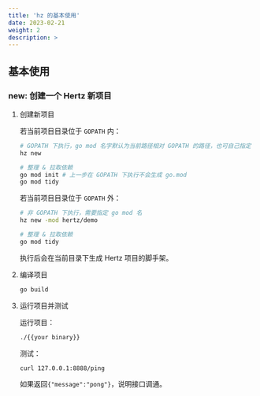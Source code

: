 ```yaml
---
title: 'hz 的基本使用'
date: 2023-02-21
weight: 2
description: >
---
```

## 基本使用

### new: 创建一个 Hertz 新项目

1. 创建新项目

    若当前项目目录位于 `GOPATH` 内：

    ```bash
    # GOPATH 下执行，go mod 名字默认为当前路径相对 GOPATH 的路径，也可自己指定
    hz new

    # 整理 & 拉取依赖
    go mod init # 上一步在 GOPATH 下执行不会生成 go.mod
    go mod tidy
    ```

    若当前项目目录位于 `GOPATH` 外：

    ```bash
    # 非 GOPATH 下执行，需要指定 go mod 名
    hz new -mod hertz/demo

    # 整理 & 拉取依赖
    go mod tidy
    ```

    执行后会在当前目录下生成 Hertz 项目的脚手架。

2. 编译项目

    ```bash
    go build
    ```

3. 运行项目并测试

    运行项目：

    ```bash
    ./{{your binary}}
    ```

    测试：

    ```bash
    curl 127.0.0.1:8888/ping
    ```

    如果返回`{"message":"pong"}`，说明接口调通。
